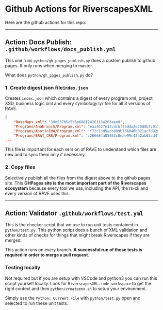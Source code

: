 # Github Actions for RiverscapesXML

Here are the github actions for this repo:

-------------------------------------

## Action: Docs Publish: `.github/workflows/docs_publish.yml`

This one runs `python/gh_pages_publish.py` does a custom publish to github pages. It only runs when merging to master.

What does `python/gh_pages_publish.py` do?

### 1. Create digest json file`index.json`

Creates `index.json` which contains a digest of every program xml, project XSD, business logic xml and every symbology lyr file for all 3 versions of RAVE. 

```json
{
    "BaseMaps.xml": "30e557b5c5b5a688f24261164203aae8",
    "Programs/Anabranch/Program.xml": "eaa4627e12cdcbff5dda2e25d8b7c017",
    "Programs/AsotinIMW/Program.xml": "f72c1bd5acb889b766046b021acfd929",
    "Programs/BRAT_CRB/Program.xml": "c266684a05051c6eae99c42a2ab03cd4",
...
```

This file is important for each version of RAVE to understand which files are new and to sync them only if necessary.

### 2. Copy files

Selectively publish all the files from the digest above to the github pages site. This **GHPages site is the most important part of the Riverscapes ecosystem** because every tool we use, including the API, the rs-cli and every version of RAVE uses this.

-----------------------------------

## Action: Validator `.github/workflows/test.yml`

This is the checker script that we use to run unit tests contained in `python/test.py`. This python script does a bunch of XML validation and other kinds of checks for things that might break Riverscapes if they are merged. 

This action runs on every branch. **A successful run of these tests is required in order to merge a pull request**.

### Testing locally

Not required but if you are setup with VSCode and python3 you can run this script yourself locally. Look for `RiverscapesXML.code-workspace` to get the right context and then `python/createenv.sh` to setup your environment.

Simply use the `Python: Current File` with `python/test.py` open and selected to run these unit tests.